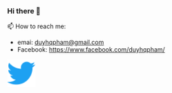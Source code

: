 ### Hi there 👋
📫 How to reach me: 
- emai: duyhqpham@gmail.com
- Facebook: https://www.facebook.com/duyhqpham/

<a href="https://www.facebook.com/duyhqpham/">
<img src="./images/socials/twitter.svg" width="65">
</a>
<!--
<!--
**duyhqpham-dev/duyhqpham-dev** is a ✨ _special_ ✨ repository because its `README.md` (this file) appears on your GitHub profile.

Here are some ideas to get you started:

- 🔭 I’m currently working on ...
- 🌱 I’m currently learning ...
- 👯 I’m looking to collaborate on ...
- 🤔 I’m looking for help with ...
- 💬 Ask me about ...
- 📫 How to reach me: ...
- 😄 Pronouns: ...
- ⚡ Fun fact: ...
-->
